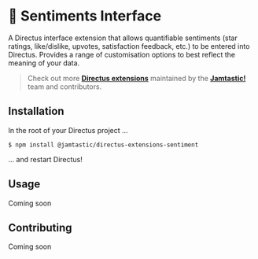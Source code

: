 # 🧩 Sentiments Interface

A Directus interface extension that allows quantifiable sentiments (star ratings, like/dislike, upvotes, satisfaction feedback, etc.) to be entered into Directus. Provides a range of customisation options to best reflect the meaning of your data.

> Check out more [**Directus extensions**](//github.com/jamtastic/directus) maintained by the [**Jamtastic!**](//jamtastic.dev) team and contributors.

## Installation

In the root of your Directus project ...

```shell
$ npm install @jamtastic/directus-extensions-sentiment
```

... and restart Directus!

## Usage

Coming soon

## Contributing

Coming soon
